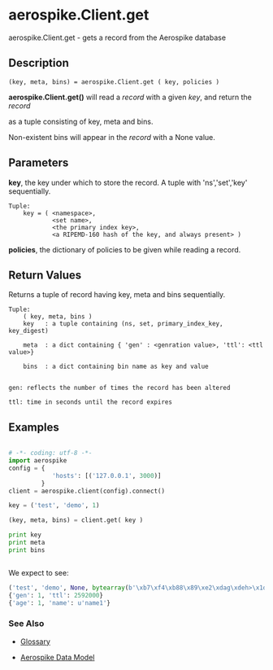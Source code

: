 
# aerospike.Client.get

aerospike.Client.get - gets a record from the Aerospike database

## Description

```
(key, meta, bins) = aerospike.Client.get ( key, policies )

```

**aerospike.Client.get()** will read a *record* with a given *key*, and return the *record*

as a tuple consisting of key, meta and bins.   

Non-existent bins will appear in the *record* with a None value.  

## Parameters

**key**, the key under which to store the record. A tuple with 'ns','set','key' sequentially.   

```
Tuple:
    key = ( <namespace>, 
            <set name>, 
            <the primary index key>, 
            <a RIPEMD-160 hash of the key, and always present> )

```

**policies**, the dictionary of policies to be given while reading a record.   

## Return Values
Returns a tuple of record having key, meta and bins sequentially.

```
Tuple:
    ( key, meta, bins )
    key   : a tuple containing (ns, set, primary_index_key, key_digest)

    meta  : a dict containing { 'gen' : <genration value>, 'ttl': <ttl value>}

    bins  : a dict containing bin name as key and value


gen: reflects the number of times the record has been altered

ttl: time in seconds until the record expires

```



## Examples

```python

# -*- coding: utf-8 -*-
import aerospike
config = {
            'hosts': [('127.0.0.1', 3000)]
         }
client = aerospike.client(config).connect()

key = ('test', 'demo', 1)

(key, meta, bins) = client.get( key )

print key
print meta
print bins



```

We expect to see:

```python
('test', 'demo', None, bytearray(b'\xb7\xf4\xb88\x89\xe2\xdag\xdeh>\x1d\xf6\x91\x9a\x1e\xac\xc4F\xc8'))
{'gen': 1, 'ttl': 2592000}
{'age': 1, 'name': u'name1'}

```



### See Also



- [Glossary](http://www.aerospike.com/docs/guide/glossary.html)

- [Aerospike Data Model](http://www.aerospike.com/docs/architecture/data-model.html)
